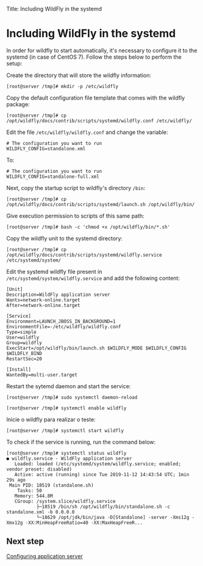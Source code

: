 Title: Including WildFly in the systemd

# Including WildFly in the systemd

In order for wildfly to start automatically, it's necessary to configure it to the systemd (in case of CentOS 7). Follow the steps below to perform the setup:

Create the directory that will store the wildfly information:

``` shell
[root@server /tmp]# mkdir -p /etc/wildfly
```
Copy the default configuration file template that comes with the wildfly package:

``` shell
[root@server /tmp]# cp /opt/wildfly/docs/contrib/scripts/systemd/wildfly.conf /etc/wildfly/
```
Edit the file `/etc/wildfly/wildfly.conf` and change the variable:

``` shell
# The configuration you want to run
WILDFLY_CONFIG=standalone.xml
```

To:

``` shell
# The configuration you want to run
WILDFLY_CONFIG=standalone-full.xml
```

Next, copy the startup script to wildfly's directory `/bin`:

``` shell
[root@server /tmp]# cp /opt/wildfly/docs/contrib/scripts/systemd/launch.sh /opt/wildfly/bin/
```
Give execution permission to scripts of this same path:

``` shell
[root@server /tmp]# bash -c 'chmod +x /opt/wildfly/bin/*.sh'
```
Copy the wildfly unit to the systemd directory:

``` shell
[root@server /tmp]# cp /opt/wildfly/docs/contrib/scripts/systemd/wildfly.service /etc/systemd/system/
```

Edit the systemd wildfly file present in `/etc/systemd/system/wildfly.service` and add the following content:

``` shell
[Unit]
Description=WildFly application server
Wants=network-online.target
After=network-online.target

[Service]
Environment=LAUNCH_JBOSS_IN_BACKGROUND=1
EnvironmentFile=-/etc/wildfly/wildfly.conf
Type=simple
User=wildfly
Group=wildfly
ExecStart=/opt/wildfly/bin/launch.sh $WILDFLY_MODE $WILDFLY_CONFIG $WILDFLY_BIND
RestartSec=20

[Install]
WantedBy=multi-user.target
```

Restart the sytemd daemon and start the service:

``` shell
[root@server /tmp]# sudo systemctl daemon-reload
```

``` shell
[root@server /tmp]# systemctl enable wildfly
```
Inicie o wildfly para realizar o teste:

``` shell
[root@server /tmp]# systemctl start wildfly
```

To check if the service is running, run the command below:

``` shell
[root@server /tmp]# systemctl status wildfly
● wildfly.service - WildFly application server
   Loaded: loaded (/etc/systemd/system/wildfly.service; enabled; vendor preset: disabled)
   Active: active (running) since Tue 2019-11-12 14:43:54 UTC; 1min 29s ago
 Main PID: 18519 (standalone.sh)
    Tasks: 50
   Memory: 544.8M
   CGroup: /system.slice/wildfly.service
           ├─18519 /bin/sh /opt/wildfly/bin/standalone.sh -c standalone.xml -b 0.0.0.0
           └─18629 /opt/jdk/bin/java -D[Standalone] -server -Xms12g -Xmx12g -XX:MinHeapFreeRatio=40 -XX:MaxHeapFreeR...
```

## Next step

[Configuring application server][1]

[1]:/en-us/citsmart-platform-8/get-started/installation-and-upgrade/perform-installation/conf-server.html
